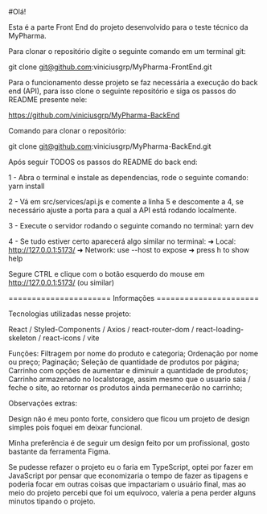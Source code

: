 #Olá!

Esta é a parte Front End do projeto desenvolvido para o teste técnico da MyPharma.

Para clonar o repositório digite o seguinte comando em um terminal git:

git clone git@github.com:viniciusgrp/MyPharma-FrontEnd.git

Para o funcionamento desse projeto se faz necessária a execução do back end (API), para isso clone o seguinte repositório e siga os passos do README presente nele:

https://github.com/viniciusgrp/MyPharma-BackEnd

Comando para clonar o repositório:

git clone git@github.com:viniciusgrp/MyPharma-BackEnd.git

Após seguir TODOS os passos do README do back end:

1 - Abra o terminal e instale as dependencias, rode o seguinte comando:
yarn install

2 - Vá em src/services/api.js e comente a linha 5 e descomente a 4, se necessário ajuste a porta para a qual a API está rodando localmente.

3 - Execute o servidor rodando o seguinte comando no terminal:
yarn dev

4 - Se tudo estiver certo aparecerá algo similar no terminal:
➜  Local:   http://127.0.0.1:5173/
➜  Network: use --host to expose
➜  press h to show help

Segure CTRL e clique com o botão esquerdo do mouse em http://127.0.0.1:5173/ (ou similar)

====================== Informações ======================

Tecnologias utilizadas nesse projeto:

React / Styled-Components / Axios / react-router-dom / react-loading-skeleton / react-icons / vite

Funções:
Filtragem por nome do produto e categoria;
Ordenação por nome ou preço;
Paginação;
Seleção de quantidade de produtos por página;
Carrinho com opções de aumentar e diminuir a quantidade de produtos;
Carrinho armazenado no localstorage, assim mesmo que o usuario saia / feche o site, ao retornar os produtos ainda permanecerão no carrinho;

Observações extras:

Design não é meu ponto forte, considero que ficou um projeto de design simples pois foquei em deixar funcional. 

Minha preferência é de seguir um design feito por um profissional, gosto bastante da ferramenta Figma.

Se pudesse refazer o projeto eu o faria em TypeScript, optei por fazer em JavaScript por pensar que economizaria o tempo de fazer as tipagens e poderia focar em outras coisas que impactariam o usuário final, mas ao meio do projeto percebi que foi um equívoco, valeria a pena perder alguns minutos tipando o projeto.